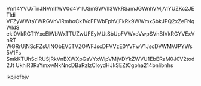 Vm14YVUxTnJNVmhWV0d4V1lUSm9WVll3WkRSamJGWnhVMjA1YUZKc2JETldi
VFZyWWtaYWRGVnViRmhoCk1VcFFWbFphVjFkRk9WWmxSbkJPQ2xZeFNqWldS
ekI0VkRGT1YxcElWbWxTTUZwUFEyMUtSbUpFVWxoVwpSVnBIVkRGYVExVnRT
WGRrUjNScFZsUlNObEV5TVZOWFJscDFVVzE0YVFwV1JscDVWMVJPYWs5V1Fs
SmkKTUhSclRUSjRkVnBXWXpGaVYxWlpVMjVDYkZWVU1EbERaM0J0V2tod2Jt
UkhiR3RaYmxwNkNncDBaRzlzCloydHJkSEZtCgpha214bnlibnhs

lkpjiqfbjv